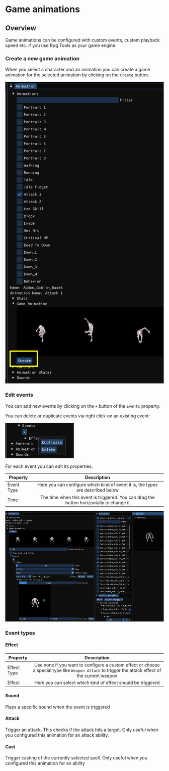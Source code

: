 # Game animations

## Overview
Game animations can be configured with custom events, custom playback speed etc. if you use Rpg Tools as your game engine.

### Create a new game animation
When you select a character and an animation you can create a game animation for the selected animation by clicking on the `Create` button.

![alt text](images/CharacterEditor_GameAnimation_Create.png "Create a new animation")

### Edit events
You can add new events by clicking on the `+` button of the `Events` property.

You can delete or duplicate events via right click on an existing event:

![alt text](images/CharacterEditor_GameAnimation_ContextMenu.png "Event context menu")

For each event you can edit its properties.

| Property | Description |
| -------------                     |:-------------:          |
| Event Type | Here you can configure which kind of event it is, the types are described below |
| Time | The time when this event is triggered. You can drag the button horizontally to change it |

![alt text](images/CharacterEditor_GameAnimation_EventEditor.png "Edit events")

### Event types

#### Effect

| Property | Description |
| -------------                     |:-------------:          |
| Effect Type | Use none if you want to configure a custom effect or choose a special type like `Weapon Attack` to trigger the attack effect of the current weapon |
| Effect | Here you can select which kind of effect should be triggered |

#### Sound
Plays a specific sound when the event is triggered

#### Attack
Trigger an attack. This checks if the attack hits a target. Only useful when you configured this animation for an attack ability.

#### Cast
Trigger casting of the currently selected spell. Only useful when you configured this animation for an ability